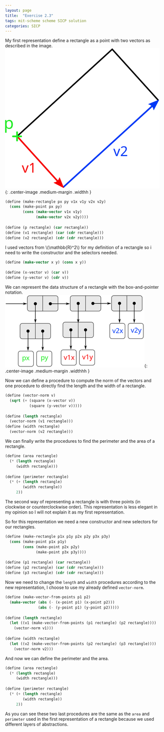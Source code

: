 ```yaml
---
layout: page
title:  "Exercise 2.3"
tags: mit-scheme scheme SICP solution
categories: SICP
---
```

My first representation define a rectangle as a point with two vectors as described in the image.
![](/images/Ex2.3a.svg){: .center-image .medium-margin .widthh }
```scheme
(define (make-rectangle px py v1x v1y v2x v2y)
  (cons (make-point px py)
        (cons (make-vector v1x v1y)
              (make-vector v2x v2y))))

(define (p rectangle) (car rectangle))
(define (v1 rectangle) (car (cdr rectangle)))
(define (v2 rectangle) (cdr (cdr rectangle)))
```
I used vectors from \\(\mathbb{R}^2\\) for my definition of a rectangle so i need to write the constructor and the selectors needed.
```scheme
(define (make-vector x y) (cons x y))

(define (x-vector v) (car v))
(define (y-vector v) (cdr v))
```
We can represent the data structure of a rectangle with the box-and-pointer notation.
![](/images/Ex2.3b.svg){: .center-image .medium-margin .widthhh }

Now we can define a procedure to compute the norm of the vectors and one procedure to directly find the length and the width of a rectangle.
```scheme
(define (vector-norm v)
  (sqrt (+ (square (x-vector v))
           (square (y-vector v)))))

(define (length rectangle)
  (vector-norm (v1 rectangle)))
(define (width rectangle)
  (vector-norm (v2 rectangle)))
```
We can finally write the procedures to find the perimeter and the area of a rectangle.
```scheme
(define (area rectangle)
  (* (length rectangle)
     (width rectangle)))

(define (perimeter rectangle)
  (* (+ (length rectangle)
        (width rectangle))
     2))
```
The second way of representing a rectangle is with three points (in clockwise or counterclockwise order). This representation is less elegant in my opinion so I will not explain it as my first representation.

So for this representation we need a new constructor and new selectors for our rectangles.
```scheme
(define (make-rectangle p1x p1y p2x p2y p3x p3y)
  (cons (make-point p1x p1y)
        (cons (make-point p2x p2y)
              (make-point p3x p3y))))

(define (p1 rectangle) (car rectangle))
(define (p2 rectangle) (car (cdr rectangle)))
(define (p3 rectangle) (cdr (cdr rectangle)))
```
Now we need to change the `length` and `width` procedures according to the new representation, I choose to use my already defined `vector-norm`.
```scheme
(define (make-vector-from-points p1 p2)
  (make-vector (abs (- (x-point p1) (x-point p2)))
               (abs (- (y-point p1) (y-point p2)))))

(define (length rectangle)
  (let ((v1 (make-vector-from-points (p1 rectangle) (p2 rectangle))))
    (vector-norm v1)))

(define (width rectangle)
  (let ((v2 (make-vector-from-points (p2 rectangle) (p3 rectangle))))
    (vector-norm v2)))
```
And now we can define the perimeter and the area.
```scheme
(define (area rectangle)
  (* (length rectangle)
     (width rectangle)))

(define (perimeter rectangle)
  (* (+ (length rectangle)
        (width rectangle))
     2))
```
As you can see these two last procedures are the same as the `area` and `perimeter` used in the first representation of a rectangle because we used different layers of abstractions.

